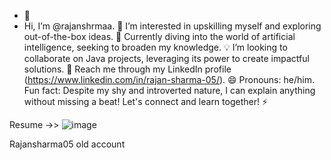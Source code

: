 - 👋
- Hi, I’m @rajanshrmaa.
👀 I’m interested in upskilling myself and exploring out-of-the-box ideas.
🌱 Currently diving into the world of artificial intelligence, seeking to broaden my knowledge.
💡 I’m looking to collaborate on Java projects, leveraging its power to create impactful solutions.
💬 Reach me through my LinkedIn profile (https://www.linkedin.com/in/rajan-sharma-05/).
😄 Pronouns: he/him.
Fun fact: Despite my shy and introverted nature, I can explain anything without missing a beat!
Let's connect and learn together!
⚡

Resume ->> ![image](https://github.com/user-attachments/assets/7ecf8f98-05eb-4b15-92cd-e9f2fc48dc1b)

Rajansharma05 old account
<!---
rajanshrmaa/rajanshrmaa is a ✨ special ✨ repository because its `README.md` (this file) appears on your GitHub profile.
You can click the Preview link to take a look at your changes.
--->
